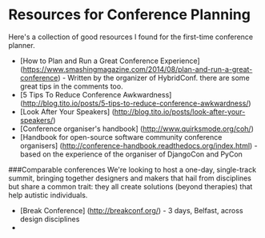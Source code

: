 # Resources for Conference Planning

Here's a collection of good resources I found for the first-time conference planner.

* [How to Plan and Run a Great Conference Experience] (https://www.smashingmagazine.com/2014/08/plan-and-run-a-great-conference) - Written by the organizer of HybridConf. there are some great tips in the comments too.
* [5 Tips To Reduce Conference Awkwardness] (http://blog.tito.io/posts/5-tips-to-reduce-conference-awkwardness/)
* [Look After Your Speakers] (http://blog.tito.io/posts/look-after-your-speakers/)
* [Conference organiser's handbook] (http://www.quirksmode.org/coh/)
* [Handbook for open-source software community conference organisers] (http://conference-handbook.readthedocs.org/index.html) - based on the experience of the organiser of DjangoCon and PyCon


###Comparable conferences
We're looking to host a one-day, single-track summit, bringing together designers and makers that hail from disciplines but share a common trait: they all create solutions (beyond therapies) that help autistic individuals.
* [Break Conference] (http://breakconf.org/) - 3 days, Belfast, across design disciplines
* 
